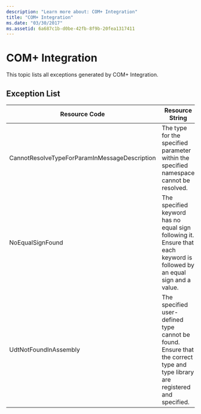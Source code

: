 ```yaml
---
description: "Learn more about: COM+ Integration"
title: "COM+ Integration"
ms.date: "03/30/2017"
ms.assetid: 6a687c1b-d0be-42fb-8f9b-20fea1317411
---
```

# COM+ Integration

This topic lists all exceptions generated by COM+ Integration.  
  
## Exception List  
  
|Resource Code|Resource String|  
|-------------------|---------------------|  
|CannotResolveTypeForParamInMessageDescription|The type for the specified parameter within the specified namespace cannot be resolved.|  
|NoEqualSignFound|The specified keyword has no equal sign following it. Ensure that each keyword is followed by an equal sign and a value.|  
|UdtNotFoundInAssembly|The specified user-defined type cannot be found. Ensure that the correct type and type library are registered and specified.|
